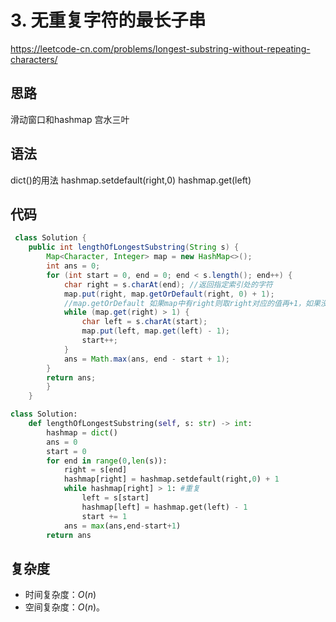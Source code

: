# 3. 无重复字符的最长子串
https://leetcode-cn.com/problems/longest-substring-without-repeating-characters/
## 思路
滑动窗口和hashmap
宫水三叶
## 语法
dict()的用法
hashmap.setdefault(right,0)
hashmap.get(left)
## 代码
```java
 class Solution {
    public int lengthOfLongestSubstring(String s) {
        Map<Character, Integer> map = new HashMap<>();
        int ans = 0;
        for (int start = 0, end = 0; end < s.length(); end++) {
            char right = s.charAt(end); //返回指定索引处的字符
            map.put(right, map.getOrDefault(right, 0) + 1); 
            //map.getOrDefault 如果map中有right则取right对应的值再+1，如果没有right则赋值为0再加1
            while (map.get(right) > 1) {
                char left = s.charAt(start); 
                map.put(left, map.get(left) - 1); 
                start++;
            }
            ans = Math.max(ans, end - start + 1); 
        }
        return ans; 
        }
    }
```
```python
class Solution:
    def lengthOfLongestSubstring(self, s: str) -> int:
        hashmap = dict()
        ans = 0
        start = 0
        for end in range(0,len(s)):
            right = s[end]
            hashmap[right] = hashmap.setdefault(right,0) + 1
            while hashmap[right] > 1: #重复
                left = s[start]
                hashmap[left] = hashmap.get(left) - 1
                start += 1
            ans = max(ans,end-start+1)
        return ans
```


## 复杂度

- 时间复杂度：$O(n)$
- 空间复杂度：$O(n)$。